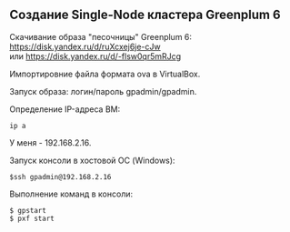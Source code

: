 ## Создание Single-Node кластера Greenplum 6 ##

Скачивание образа "песочницы" Greenplum 6:   
https://disk.yandex.ru/d/ruXcxej6je-cJw   
или https://disk.yandex.ru/d/-flsw0qr5mRJcg   

Импортировние файла формата ova в VirtualBox.   

Запуск образа: логин/пароль gpadmin/gpadmin.   
   
Определение IP-адреса ВМ:  
```
ip a   
```
У меня - 192.168.2.16.
   
Запуск консоли в хостовой ОС (Windows):   
```
$ssh gpadmin@192.168.2.16
```
Выполнение команд в консоли:   
```
$ gpstart   
$ pxf start
```
   
